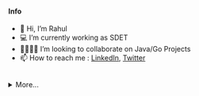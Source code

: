 #### Info
- 👋 Hi, I’m Rahul
- 💻 I’m currently working as SDET 
- 🫱🏻‍🫲🏼 I’m looking to collaborate on Java/Go Projects
- 📫 How to reach me : [LinkedIn](https://www.linkedin.com/in/heyrmi/), [Twitter](https://twitter.com/hey_rmi) 

<br />
  
<details>
<summary>More...</summary>
<br />

  
#### [Github](https://github.com/heyrmi?tab=repositories)
![Top Langs](https://github-readme-stats.vercel.app/api/top-langs/?username=heyrmi&layout=compact)

  
#### [LeetCode](https://leetcode.com/heyrmi)
[![Rahul's LeetCode stats](https://leetcode-stats-six.vercel.app/api?username=heyrmi)](https://github.com/KnlnKS/leetcode-stats)
